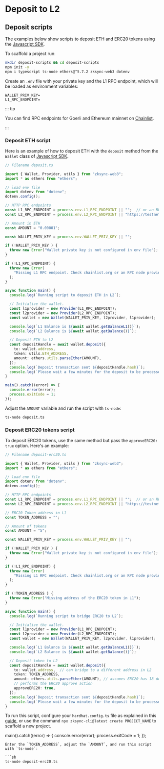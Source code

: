 # Deposit to L2

## Deposit scripts

The examples below show scripts to deposit ETH and ERC20 tokens using the [Javascript SDK](../../api/js/README.md). 

To scaffold a project run:

```sh
mkdir deposit-scripts && cd deposit-scripts
npm init -y 
npm i typescript ts-node ethers@^5.7.2 zksync-web3 dotenv

```

Create an `.env` file with your private key and the L1 RPC endpoint, which will be loaded as environment variables:

```text
WALLET_PRIV_KEY=
L1_RPC_ENDPOINT=
```
::: tip

You can find RPC endpoints for Goerli and Ethereum mainnet on [Chainlist](https://chainlist.org/). 

:::

### Deposit ETH script


Here is an example of how to deposit ETH with the `deposit` method from the `Wallet` class of [Javascript SDK](../../api/js/getting-started.md).

```ts
// Filename deposit.ts

import { Wallet, Provider, utils } from "zksync-web3";
import * as ethers from "ethers";

// load env file
import dotenv from "dotenv";
dotenv.config();

// HTTP RPC endpoints
const L1_RPC_ENDPOINT = process.env.L1_RPC_ENDPOINT || "";  // or an RPC endpoint from Infura/Chainstack/QuickNode/etc.
const L2_RPC_ENDPOINT = process.env.L2_RPC_ENDPOINT || "https://testnet.era.zksync.dev"; // or the zkSync Era mainnet 

// Amount in ETH
const AMOUNT = "0.00001";

const WALLET_PRIV_KEY = process.env.WALLET_PRIV_KEY || "";

if (!WALLET_PRIV_KEY ) {
  throw new Error("Wallet private key is not configured in env file");
}

if (!L1_RPC_ENDPOINT) {
  throw new Error(
    "Missing L1 RPC endpoint. Check chainlist.org or an RPC node provider"
  );
}

async function main() {
  console.log(`Running script to deposit ETH in L2`);

  // Initialize the wallet.
  const l1provider = new Provider(L1_RPC_ENDPOINT);
  const l2provider = new Provider(L2_RPC_ENDPOINT);
  const wallet = new Wallet(WALLET_PRIV_KEY, l2provider, l1provider);

  console.log(`L1 Balance is ${await wallet.getBalanceL1()}`);
  console.log(`L2 Balance is ${await wallet.getBalance()}`);

  // Deposit ETH to L2
  const depositHandle = await wallet.deposit({
    to: wallet.address,
    token: utils.ETH_ADDRESS,
    amount: ethers.utils.parseEther(AMOUNT),
  });
  console.log(`Deposit transaction sent ${depositHandle.hash}`);
  console.log(`Please wait a few minutes for the deposit to be processed in L2`);
}

main().catch((error) => {
  console.error(error);
  process.exitCode = 1;
});
```

Adjust the `AMOUNT` variable and run the script with `ts-node`:

```sh
ts-node deposit.ts
```

### Deposit ERC20 tokens script

To deposit ERC20 tokens, use the same method but pass the `approveERC20: true` option. Here's an example:

```ts
// Filename deposit-erc20.ts

import { Wallet, Provider, utils } from "zksync-web3";
import * as ethers from "ethers";

// load env file
import dotenv from "dotenv";
dotenv.config();

// HTTP RPC endpoints
const L1_RPC_ENDPOINT = process.env.L1_RPC_ENDPOINT || "";  // or an RPC endpoint from Infura/Chainstack/QuickNode/etc.
const L2_RPC_ENDPOINT = process.env.L2_RPC_ENDPOINT || "https://testnet.era.zksync.dev"; // or the zkSync Era mainnet 

// ERC20 Token address in L1
const TOKEN_ADDRESS = "";

// Amount of tokens 
const AMOUNT = "5";

const WALLET_PRIV_KEY = process.env.WALLET_PRIV_KEY || "";

if (!WALLET_PRIV_KEY ) {
  throw new Error("Wallet private key is not configured in env file");
}

if (!L1_RPC_ENDPOINT) {
  throw new Error(
    "Missing L1 RPC endpoint. Check chainlist.org or an RPC node provider"
  );
}

if (!TOKEN_ADDRESS ) {
  throw new Error("Missing address of the ERC20 token in L1");
}

async function main() {
  console.log(`Running script to bridge ERC20 to L2`);

  // Initialize the wallet.
  const l1provider = new Provider(L1_RPC_ENDPOINT);
  const l2provider = new Provider(L2_RPC_ENDPOINT);
  const wallet = new Wallet(WALLET_PRIV_KEY, l2provider, l1provider);

  console.log(`L1 Balance is ${await wallet.getBalanceL1()}`);
  console.log(`L2 Balance is ${await wallet.getBalance()}`);

  // Deposit token to L2
  const depositHandle = await wallet.deposit({
    to: wallet.address,  // can bridge to a different address in L2
    token: TOKEN_ADDRESS,
    amount: ethers.utils.parseEther(AMOUNT), // assumes ERC20 has 18 decimals
    // performs the ERC20 approve action
    approveERC20: true,
  });
  console.log(`Deposit transaction sent ${depositHandle.hash}`);
  console.log(`Please wait a few minutes for the deposit to be processed in L2`);
}
```

To run this script, configure your `hardhat.config.ts` file as explained in this [guide](../../tools/hardhat/hardhat-zksync-deploy.md), or use the command `npx zksync-cli@latest create PROJECT_NAME` to scaffold a new project.

main().catch((error) => {
  console.error(error);
  process.exitCode = 1;
});
```
Enter the `TOKEN_ADDRESS`, adjust the `AMOUNT`, and run this script with `ts-node`:

```sh
ts-node deposit-erc20.ts
```
